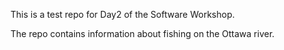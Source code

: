 

This is a test repo for Day2 of the Software Workshop.

The repo contains information about fishing on the Ottawa river.
